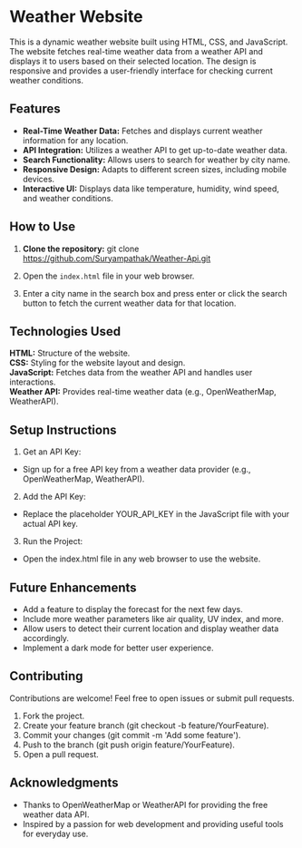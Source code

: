 # Weather Website

This is a dynamic weather website built using HTML, CSS, and JavaScript. The website fetches real-time weather data from a weather API and displays it to users based on their selected location. The design is responsive and provides a user-friendly interface for checking current weather conditions.

## Features

- **Real-Time Weather Data:** Fetches and displays current weather information for any location.
- **API Integration:** Utilizes a weather API to get up-to-date weather data.
- **Search Functionality:** Allows users to search for weather by city name.
- **Responsive Design:** Adapts to different screen sizes, including mobile devices.
- **Interactive UI:** Displays data like temperature, humidity, wind speed, and weather conditions.

## How to Use

1. **Clone the repository:**
   git clone https://github.com/Suryampathak/Weather-Api.git
   
2. Open the `index.html` file in your web browser.

3. Enter a city name in the search box and press enter or click the search button to fetch the current weather data for that location.

## Technologies Used
**HTML:** Structure of the website.<br>
**CSS:** Styling for the website layout and design.<br>
**JavaScript:** Fetches data from the weather API and handles user interactions.<br>
**Weather API:** Provides real-time weather data (e.g., OpenWeatherMap, WeatherAPI).

## Setup Instructions
1. Get an API Key:
 * Sign up for a free API key from a weather data provider (e.g., OpenWeatherMap, WeatherAPI).

2. Add the API Key:
 * Replace the placeholder YOUR_API_KEY in the JavaScript file with your actual API key.

3. Run the Project:
 * Open the index.html file in any web browser to use the website.

## Future Enhancements
* Add a feature to display the forecast for the next few days.
* Include more weather parameters like air quality, UV index, and more.
* Allow users to detect their current location and display weather data accordingly.
* Implement a dark mode for better user experience.

## Contributing
Contributions are welcome! Feel free to open issues or submit pull requests.
1. Fork the project.
2. Create your feature branch (git checkout -b feature/YourFeature).
3. Commit your changes (git commit -m 'Add some feature').
4. Push to the branch (git push origin feature/YourFeature).
5. Open a pull request.

## Acknowledgments
* Thanks to OpenWeatherMap or WeatherAPI for providing the free weather data API.
* Inspired by a passion for web development and providing useful tools for everyday use.
